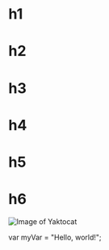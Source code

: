 # h1
# h2
# h3
# h4
# h5
# h6

![Image of Yaktocat](https://octodex.github.com/images/yaktocat.png)

var myVar = "Hello, world!";
